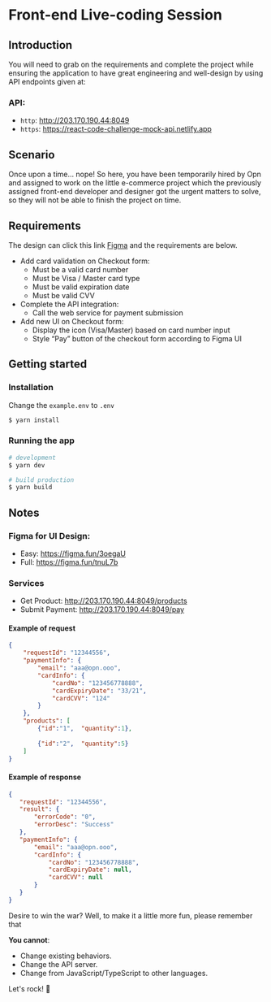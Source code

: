 # Front-end Live-coding Session

## Introduction

You will need to grab on the requirements and complete the project while ensuring the application to have great engineering and well-design by using API endpoints given at:

### API:

- `http`: http://203.170.190.44:8049
- `https`: https://react-code-challenge-mock-api.netlify.app

## Scenario

Once upon a time... nope!
So here, you have been temporarily hired by Opn and assigned to work on the little e-commerce project which the previously assigned front-end developer and designer got the urgent matters to solve, so they will not be able to finish the project on time.

## Requirements

The design can click this link [Figma](https://figma.fun/3oegaU) and the requirements are below.

- Add card validation on Checkout form:
  - Must be a valid card number
  - Must be Visa / Master card type
  - Must be valid expiration date
  - Must be valid CVV
- Complete the API integration:
  - Call the web service for payment submission
- Add new UI on Checkout form:
  - Display the icon (Visa/Master) based on card number input
  - Style “Pay” button of the checkout form according to Figma UI

## Getting started

### Installation

Change the `example.env` to `.env`

```bash
$ yarn install
```

### Running the app

```bash
# development
$ yarn dev

# build production
$ yarn build
```

## Notes

### Figma for UI Design:

- Easy: https://figma.fun/3oegaU
- Full: https://figma.fun/tnuL7b

### Services

- Get Product: http://203.170.190.44:8049/products
- Submit Payment: http://203.170.190.44:8049/pay

#### Example of request

```json
{
    "requestId": "12344556",
    "paymentInfo": {
        "email": "aaa@opn.ooo",
        "cardInfo": {
            "cardNo": "123456778888",
            "cardExpiryDate": "33/21",
            "cardCVV": "124"
        }
    },
    "products": [
        {"id":"1",  "quantity":1},
        
        {"id":"2",  "quantity":5}
    ]
}
```

#### Example of response

```json
{
   "requestId": "12344556",
   "result": {
       "errorCode": "0",
       "errorDesc": "Success"
   },
   "paymentInfo": {
       "email": "aaa@opn.ooo",
       "cardInfo": {
           "cardNo": "123456778888",
           "cardExpiryDate": null,
           "cardCVV": null
       }
   }
}
```

Desire to win the war? Well, to make it a little more fun, please remember that

**You cannot**:

- Change existing behaviors.
- Change the API server.
- Change from JavaScript/TypeScript to other languages.

Let's rock! 🤘

